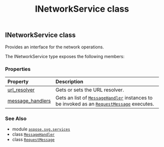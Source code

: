 ﻿---
title: INetworkService class
second_title: Aspose.SVG for Python via .NET API References
description: 
type: docs
weight: 20
url: /python-net/aspose.svg.services/inetworkservice/
is_root: false
---

## INetworkService class

Provides an interface for the network operations.



The INetworkService type exposes the following members:

### Properties
| Property | Description |
| :- | :- |
| [url_resolver](/svg/python-net/aspose.svg.services/inetworkservice/url_resolver) | Gets or sets the URL resolver. |
| [message_handlers](/svg/python-net/aspose.svg.services/inetworkservice/message_handlers) | Gets an list of [`MessageHandler`](/svg/python-net/aspose.svg.net/messagehandler) instances to be invoked as an [`RequestMessage`](/svg/python-net/aspose.svg.net/requestmessage) executes. |



### See Also
* module [`aspose.svg.services`](..)
* class [`MessageHandler`](/svg/python-net/aspose.svg.net/messagehandler)
* class [`RequestMessage`](/svg/python-net/aspose.svg.net/requestmessage)
